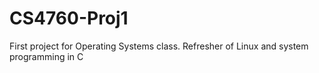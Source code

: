 # CS4760-Proj1
First project for Operating Systems class. Refresher of Linux and system programming in C 
